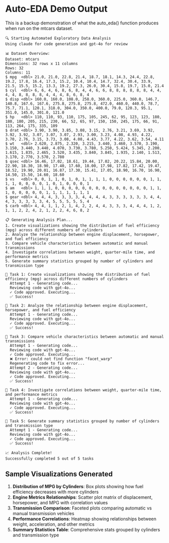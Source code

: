 # Auto-EDA Demo Output

This is a backup demonstration of what the auto_eda() function produces when run on the mtcars dataset.

```
🔍 Starting Automated Exploratory Data Analysis
Using claude for code generation and gpt-4o for review

📊 Dataset Overview:
Dataset: mtcars 
Dimensions: 32 rows x 11 columns
Rows: 32
Columns: 11
$ mpg  <dbl> 21.0, 21.0, 22.8, 21.4, 18.7, 18.1, 14.3, 24.4, 22.8, 19.2, 17.8, 16.4, 17.3, 15.2, 10.4, 10.4, 14.7, 32.4, 30.4, 33.9, 21.5, 15.5, 15.2, 13.3, 19.2, 27.3, 26.0, 30.4, 15.8, 19.7, 15.0, 21.4
$ cyl  <dbl> 6, 6, 4, 6, 8, 6, 8, 4, 4, 6, 6, 8, 8, 8, 8, 8, 8, 4, 4, 4, 4, 8, 8, 8, 8, 4, 4, 4, 8, 6, 8, 4
$ disp <dbl> 160.0, 160.0, 108.0, 258.0, 360.0, 225.0, 360.0, 146.7, 140.8, 167.6, 167.6, 275.8, 275.8, 275.8, 472.0, 460.0, 440.0, 78.7, 75.7, 71.1, 120.1, 318.0, 304.0, 350.0, 400.0, 79.0, 120.3, 95.1, 351.0, 145.0, 301.0, 121.0
$ hp   <dbl> 110, 110, 93, 110, 175, 105, 245, 62, 95, 123, 123, 180, 180, 180, 205, 215, 230, 66, 52, 65, 97, 150, 150, 245, 175, 66, 91, 113, 264, 175, 335, 109
$ drat <dbl> 3.90, 3.90, 3.85, 3.08, 3.15, 2.76, 3.21, 3.69, 3.92, 3.92, 3.92, 3.07, 3.07, 3.07, 2.93, 3.00, 3.23, 4.08, 4.93, 4.22, 3.70, 2.76, 3.15, 3.73, 3.08, 4.08, 4.43, 3.77, 4.22, 3.62, 3.54, 4.11
$ wt   <dbl> 2.620, 2.875, 2.320, 3.215, 3.440, 3.460, 3.570, 3.190, 3.150, 3.440, 3.440, 4.070, 3.730, 3.780, 5.250, 5.424, 5.345, 2.200, 1.615, 1.835, 2.465, 3.520, 3.435, 3.840, 3.845, 1.935, 2.140, 1.513, 3.170, 2.770, 3.570, 2.780
$ qsec <dbl> 16.46, 17.02, 18.61, 19.44, 17.02, 20.22, 15.84, 20.00, 22.90, 18.30, 18.90, 17.40, 17.60, 18.00, 17.98, 17.82, 17.42, 19.47, 18.52, 19.90, 20.01, 16.87, 17.30, 15.41, 17.05, 18.90, 16.70, 16.90, 14.50, 15.50, 14.60, 18.60
$ vs   <dbl> 0, 0, 1, 1, 0, 1, 0, 1, 1, 1, 1, 0, 0, 0, 0, 0, 0, 1, 1, 1, 1, 0, 0, 0, 0, 1, 0, 1, 0, 0, 0, 1
$ am   <dbl> 1, 1, 1, 0, 0, 0, 0, 0, 0, 0, 0, 0, 0, 0, 0, 0, 0, 1, 1, 1, 0, 0, 0, 0, 0, 1, 1, 1, 1, 1, 1, 1
$ gear <dbl> 4, 4, 4, 3, 3, 3, 3, 4, 4, 4, 4, 3, 3, 3, 3, 3, 3, 4, 4, 4, 3, 3, 3, 3, 3, 4, 5, 5, 5, 5, 5, 4
$ carb <dbl> 4, 4, 1, 1, 2, 1, 4, 2, 2, 4, 4, 3, 3, 3, 4, 4, 4, 1, 2, 1, 1, 2, 2, 4, 2, 1, 2, 2, 4, 6, 8, 2

📋 Generating Analysis Plan...
1. Create visualizations showing the distribution of fuel efficiency (mpg) across different numbers of cylinders
2. Analyze the relationship between engine displacement, horsepower, and fuel efficiency
3. Compare vehicle characteristics between automatic and manual transmissions
4. Investigate correlations between weight, quarter-mile time, and performance metrics
5. Generate summary statistics grouped by number of cylinders and transmission type

🔧 Task 1: Create visualizations showing the distribution of fuel efficiency (mpg) across different numbers of cylinders
  Attempt 1 - Generating code...
  Reviewing code with gpt-4o...
  ✓ Code approved. Executing...
  ✅ Success!

🔧 Task 2: Analyze the relationship between engine displacement, horsepower, and fuel efficiency  
  Attempt 1 - Generating code...
  Reviewing code with gpt-4o...
  ✓ Code approved. Executing...
  ✅ Success!

🔧 Task 3: Compare vehicle characteristics between automatic and manual transmissions
  Attempt 1 - Generating code...
  Reviewing code with gpt-4o...
  ✓ Code approved. Executing...
  ❌ Error: could not find function "facet_warp"
  Regenerating code to fix error...
  Attempt 2 - Generating code...
  Reviewing code with gpt-4o...
  ✓ Code approved. Executing...
  ✅ Success!

🔧 Task 4: Investigate correlations between weight, quarter-mile time, and performance metrics
  Attempt 1 - Generating code...
  Reviewing code with gpt-4o...
  ✓ Code approved. Executing...
  ✅ Success!

🔧 Task 5: Generate summary statistics grouped by number of cylinders and transmission type
  Attempt 1 - Generating code...
  Reviewing code with gpt-4o...
  ✓ Code approved. Executing...
  ✅ Success!

📈 Analysis Complete!
Successfully completed 5 out of 5 tasks
```

## Sample Visualizations Generated

1. **Distribution of MPG by Cylinders**: Box plots showing how fuel efficiency decreases with more cylinders
2. **Engine Metrics Relationships**: Scatter plot matrix of displacement, horsepower, and MPG with correlation values
3. **Transmission Comparison**: Faceted plots comparing automatic vs manual transmission vehicles
4. **Performance Correlations**: Heatmap showing relationships between weight, acceleration, and other metrics
5. **Summary Statistics Table**: Comprehensive stats grouped by cylinders and transmission type